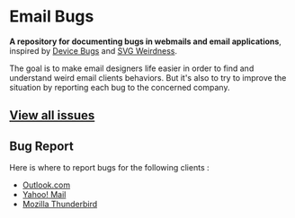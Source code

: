 # Email Bugs
**A repository for documenting bugs in webmails and email applications**, inspired by [Device Bugs](https://github.com/scottjehl/Device-Bugs) and [SVG Weirdness](https://github.com/emilbjorklund/svg-weirdness).

The goal is to make email designers life easier in order to find and understand weird email clients behaviors. 
But it's also to try to improve the situation by reporting each bug to the concerned company. 

## [View all issues](https://github.com/hteumeuleu/email-bugs/issues)

## Bug Report
Here is where to report bugs for the following clients : 
* [Outlook.com](http://outlook.uservoice.com/forums/284136-outlook-com)
* [Yahoo! Mail](https://yahoo.uservoice.com/forums/210695-yahoo-mail)
* [Mozilla Thunderbird](https://bugzilla.mozilla.org/enter_bug.cgi)
